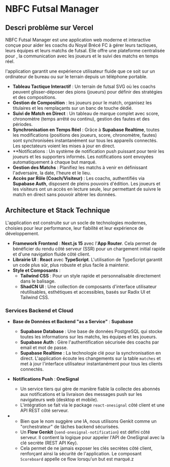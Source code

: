 # NBFC Futsal Manager

## Descri problème sur Vercel

NBFC Futsal Manager est une application web moderne et interactive conçue pour aider les coachs du Noyal Brécé FC à gérer leurs tactiques, leurs équipes et leurs matchs de futsal. Elle offre une plateforme centralisée pour , la communication avec les joueurs et le suivi des matchs en temps réel.

 l'application garantit une expérience utilisateur fluide que ce soit sur un ordinateur de bureau ou sur le terrain depuis un téléphone portable.

-   **Tableau Tactique Interactif** : Un terrain de futsal SVG où les coachs peuvent glisser-déposer des pions (joueurs) pour définir des stratégies et des compositions.
-   **Gestion de Composition** : les joueurs pour le match, organisez les titulaires et les remplaçants sur un banc de touche dédié.
-   **Suivi de Match en Direct** : Un tableau de marque complet avec score, chronomètre (temps arrêté ou continu), gestion des fautes et des périodes.
-   **Synchronisation en Temps Réel** : Grâce à **Supabase Realtime**, toutes les modifications (positions des joueurs, score, chronomètre, fautes) sont synchronisées instantanément sur tous les appareils connectés. Les spectateurs voient les mises à jour en direct.
-   **Notifications   : Un système de notification push puissant pour tenir les joueurs et les supporters informés. Les notifications sont envoyées automatiquement à chaque but marqué.
-   **Gestion des Matchs** : Planifiez les matchs à venir en définissant l'adversaire, la date, l'heure et le lieu.
-   **Accès par Rôle (Coach/Visiteur)** : Les coachs, authentifiés via **Supabase Auth**, disposent de pleins pouvoirs d'édition. Les joueurs et les visiteurs ont un accès en lecture seule, leur permettant de suivre le match en direct sans pouvoir altérer les données.

## Architecture et Stack Technique

L'application est construite sur un socle de technologies modernes, choisies pour leur performance, leur fiabilité et leur expérience de développement.

-   **Framework Frontend** : **Next.js 15** avec l'**App Router**. Cela permet de bénéficier du rendu côté serveur (SSR) pour un chargement initial rapide et d'une navigation fluide côté client.
-   **Librairie UI** : **React** avec **TypeScript**. L'utilisation de TypeScript garantit un code plus sûr, plus robuste et plus facile à maintenir.
-   **Style et Composants** :
    -   **Tailwind CSS** : Pour un style rapide et personnalisable directement dans le balisage.
    -   **ShadCN UI** : Une collection de composants d'interface utilisateur réutilisables, esthétiques et accessibles, basés sur Radix UI et Tailwind CSS.

### Services Backend et Cloud

-   **Base de Données et Backend "as a Service"** : **Supabase**
    -   **Supabase Database** : Une base de données PostgreSQL qui stocke toutes les informations sur les matchs, les équipes et les joueurs.
    -   **Supabase Auth** : Gère l'authentification sécurisée des coachs par email et mot de passe.
    -   **Supabase Realtime** : La technologie clé pour la synchronisation en direct. L'application écoute les changements sur la table `matches` et met à jour l'interface utilisateur instantanément pour tous les clients connectés.

-   **Notifications Push** : **OneSignal**
    -   Un service tiers qui gère de manière fiable la collecte des abonnés aux notifications et la livraison des messages push sur les navigateurs web (desktop et mobile).
    -   L'intégration se fait via le package `react-onesignal` côté client et une API REST côté serveur.
- 
    -   Bien que le nom suggère une IA, nous utilisons Genkit comme un "orchestrateur" de tâches backend sécurisées.
    -   Un **Flow Genkit** (`send-onesignal-notification`) est défini côté serveur. Il contient la logique pour appeler l'API de OneSignal avec la clé secrète (REST API Key).
    -   Cela permet de ne jamais exposer les clés secrètes côté client, renforçant ainsi la sécurité de l'application. Le composant `Scoreboard` appelle ce flow lorsqu'un but est marqué.z